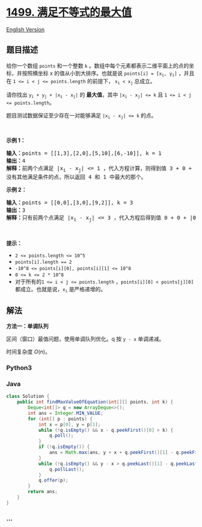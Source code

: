 # [1499. 满足不等式的最大值](https://leetcode.cn/problems/max-value-of-equation)

[English Version](/solution/1400-1499/1499.Max%20Value%20of%20Equation/README_EN.md)

## 题目描述

<!-- 这里写题目描述 -->

<p>给你一个数组 <code>points</code> 和一个整数 <code>k</code> 。数组中每个元素都表示二维平面上的点的坐标，并按照横坐标 x 的值从小到大排序。也就是说 <code>points[i] = [x<sub>i</sub>, y<sub>i</sub>]</code> ，并且在 <code>1 &lt;= i &lt; j &lt;= points.length</code> 的前提下， <code>x<sub>i</sub> &lt; x<sub>j</sub></code> 总成立。</p>

<p>请你找出<em> </em><code>y<sub>i</sub>&nbsp;+ y<sub>j</sub>&nbsp;+ |x<sub>i</sub>&nbsp;- x<sub>j</sub>|</code> 的 <strong>最大值</strong>，其中 <code>|x<sub>i</sub>&nbsp;- x<sub>j</sub>|&nbsp;&lt;= k</code> 且 <code>1 &lt;= i &lt; j &lt;= points.length</code>。</p>

<p>题目测试数据保证至少存在一对能够满足 <code>|x<sub>i</sub>&nbsp;- x<sub>j</sub>|&nbsp;&lt;= k</code> 的点。</p>

<p>&nbsp;</p>

<p><strong>示例 1：</strong></p>

<pre><strong>输入：</strong>points = [[1,3],[2,0],[5,10],[6,-10]], k = 1
<strong>输出：</strong>4
<strong>解释：</strong>前两个点满足 |x<sub>i</sub>&nbsp;- x<sub>j</sub>| &lt;= 1 ，代入方程计算，则得到值 3 + 0 + |1 - 2| = 4 。第三个和第四个点也满足条件，得到值 10 + -10 + |5 - 6| = 1 。
没有其他满足条件的点，所以返回 4 和 1 中最大的那个。</pre>

<p><strong>示例 2：</strong></p>

<pre><strong>输入：</strong>points = [[0,0],[3,0],[9,2]], k = 3
<strong>输出：</strong>3
<strong>解释：</strong>只有前两个点满足 |x<sub>i</sub>&nbsp;- x<sub>j</sub>| &lt;= 3 ，代入方程后得到值 0 + 0 + |0 - 3| = 3 。
</pre>

<p>&nbsp;</p>

<p><strong>提示：</strong></p>

<ul>
	<li><code>2 &lt;= points.length &lt;= 10^5</code></li>
	<li><code>points[i].length == 2</code></li>
	<li><code>-10^8&nbsp;&lt;= points[i][0], points[i][1] &lt;= 10^8</code></li>
	<li><code>0 &lt;= k &lt;= 2 * 10^8</code></li>
	<li>对于所有的<code>1 &lt;= i &lt; j &lt;= points.length</code> ，<code>points[i][0] &lt; points[j][0]</code> 都成立。也就是说，<code>x<sub>i</sub></code> 是严格递增的。</li>
</ul>

## 解法

<!-- 这里可写通用的实现逻辑 -->

**方法一：单调队列**

区间（窗口）最值问题，使用单调队列优化。q 按 `y - x` 单调递减。

时间复杂度 $O(n)$。

<!-- tabs:start -->

### **Python3**

<!-- 这里可写当前语言的特殊实现逻辑 -->



### **Java**

<!-- 这里可写当前语言的特殊实现逻辑 -->

```java
class Solution {
    public int findMaxValueOfEquation(int[][] points, int k) {
        Deque<int[]> q = new ArrayDeque<>();
        int ans = Integer.MIN_VALUE;
        for (int[] p : points) {
            int x = p[0], y = p[1];
            while (!q.isEmpty() && x - q.peekFirst()[0] > k) {
                q.poll();
            }
            if (!q.isEmpty()) {
                ans = Math.max(ans, y + x + q.peekFirst()[1] - q.peekFirst()[0]);
            }
            while (!q.isEmpty() && y - x > q.peekLast()[1] - q.peekLast()[0]) {
                q.pollLast();
            }
            q.offer(p);
        }
        return ans;
    }
}
```









### **...**

```

```


